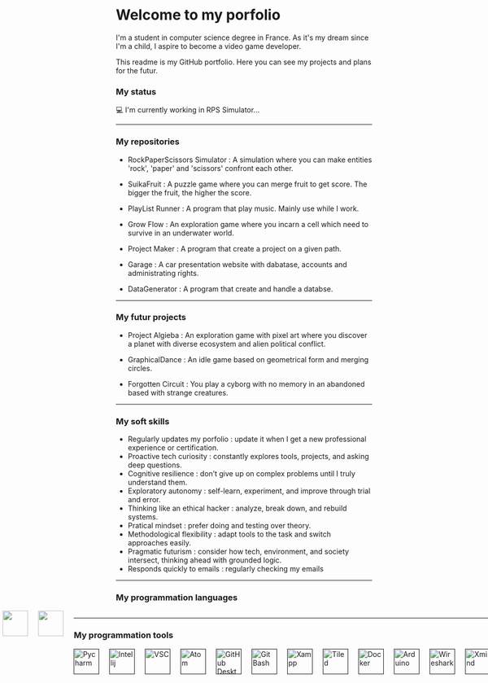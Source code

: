# Welcome to my porfolio

I'm a student in computer science degree in France.
As it's my dream since I'm a child, I aspire to become a video game developer.

This readme is my GitHub portfolio.
Here you can see my projects and plans for the futur.

### My status
💻 I'm currently working in RPS Simulator...

***
### My repositories

- RockPaperScissors Simulator : A simulation where you can make entities 'rock', 'paper' and 'scissors' confront each other.

- SuikaFruit : A puzzle game where you can merge fruit to get score. The bigger the fruit, the higher the score.

- PlayList Runner : A program that play music. Mainly use while I work.

- Grow Flow : An exploration game where you incarn a cell which need to survive in an underwater world.

- Project Maker : A program that create a project on a given path.

- Garage : A car presentation website with dabatase, accounts and administrating rights.

- DataGenerator : A program that create and handle a databse.

***
### My futur projects

- Project Algieba : An exploration game with pixel art where you discover a planet with diverse ecosystem and alien political conflict.

- GraphicalDance : An idle game based on geometrical form and merging circles.

- Forgotten Circuit : You play a cyborg with no memory in an abandoned based with strange creatures.

***
### My soft skills

- Regularly updates my porfolio : update it when I get a new professional experience or certification.
- Proactive tech curiosity : constantly explores tools, projects, and asking deep questions.
- Cognitive resilience : don’t give up on complex problems until I truly understand them.
- Exploratory autonomy : self-learn, experiment, and improve through trial and error.
- Thinking like an ethical hacker : analyze, break down, and rebuild systems.
- Pratical mindset : prefer doing and testing over theory.
- Methodological flexibility : adapt tools to the task and switch approaches easily.
- Pragmatic futurism : consider how tech, environment, and society intersect, thinking ahead with grounded logic.
- Responds quickly to emails : regularly checking my emails

***
### My programmation languages

<div style="display:flex; justify-content:center; gap:20px;">
	<img src="https://www.citypng.com/public/uploads/preview/hd-python-logo-symbol-transparent-png-735811696257415dbkifcuokn.png" width="50"/>
	<img src="https://www.citypng.com/public/uploads/preview/html5-logo-icon-3d-hd-png-701751694706448mhzoib8wwh.png" width="50"/>
	<img src="https://icon2.cleanpng.com/20180608/rbo/kisspng-cascading-style-sheets-css3-logo-5b1a6a5c5dfbb2.855009901528457820385.jpg" width="50"/>
	<img src="https://w7.pngwing.com/pngs/210/24/png-transparent-php-logo-programmer-computer-software-it-sticker-miscellaneous-sticker-web-application-thumbnail.png" width="50"/>
	<img src="https://icon2.cleanpng.com/20190129/jba/kisspng-javascript-web-applications-scalable-vector-graphi-1713908433870.webp" width="50"/>
	<img src="https://i.pinimg.com/564x/67/ed/2a/67ed2ac947b9dfcf283521309a304050.jpg" width="50"/>
	<img src="https://e7.pngegg.com/pngimages/167/148/png-clipart-microsoft-azure-sql-database-microsoft-sql-server-database-blue-text-thumbnail.png" width="50"/>
<div/>

***
### My programmation tools

<div style="display:flex; justify-content:center; gap:20px;">
	<a href=""><img src="" alt="Pycharm" width="50"/></a>
	<a href=""><img src="" alt="Intellij" width="50"/></a>
	<a href=""><img src="" alt="VSC" width="50"/></a>
	<a href=""><img src="" alt="Atom" width="50"/></a>
	<a href=""><img src="" alt="GitHub Desktop" width="50"/></a>
	<a href=""><img src="" alt="Git Bash" width="50"/></a>
	<a href=""><img src="" alt="Xampp" width="50"/></a>
	<a href=""><img src="" alt="Tiled" width="50"/></a>
	<a href=""><img src="" alt="Docker" width="50"/></a>
	<a href=""><img src="" alt="Arduino" width="50"/></a>
	<a href=""><img src="" alt="Wireshark" width="50"/></a>
	<a href=""><img src="" alt="Xmind" width="50"/></a>
	<a href=""><img src="" alt="LibreOffice" width="50"/></a>
	<a href=""><img src="" alt="Discord" width="50"/></a>
<div/>

***
### My certifications

- OpenClassrooms
- PIX
- CodinGame
- Codecademy
- W3School

***
### My languages

- French - native language
- English - B2
- Japanese - notions

***
### My contact

My site : https://nathanm.btsinfo.nc/

My email : mir.nathan666@gmail.com

My Discord : One Shot #oneshot9475

<!-- Add later
Add emoji for titles + images for logo
Use GitHub Actions + YAML to make readme dynamic !
Add simple games ?
Add HTML ?
-->
